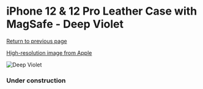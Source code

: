 # iPhone 12 & 12 Pro Leather Case with MagSafe - Deep Violet

[Return to previous page](/iphone_12)

[High-resolution image from Apple](https://store.storeimages.cdn-apple.com/8756/as-images.apple.com/is/MJYR3?wid=4500&hei=4500&fmt=png)

<div style="width: 384px"><img src="/everypreview/MJYR3.png" alt="Deep Violet"></div>

### Under construction
